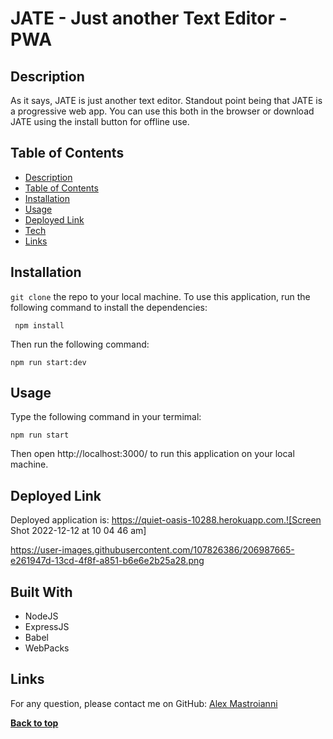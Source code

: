 # JATE - Just another Text Editor - PWA

## Description

As it says, JATE is just another text editor. Standout point being that JATE is a progressive web app. You can use this both in the browser or download JATE using the install button for offline use.

## Table of Contents

- [Description](#description)
- [Table of Contents](#table-of-contents)
- [Installation](#installation)
- [Usage](#usage)
- [Deployed Link](#deployed-link)
- [Tech](#Tech)
- [Links](#Links)

## Installation

`git clone` the repo to your local machine. To use this application, run the following command to install the dependencies:

     npm install

Then run the following command:

`npm run start:dev`

## Usage

Type the following command in your termimal:

`npm run start`

Then open http://localhost:3000/ to run this application on your local machine.

## Deployed Link

Deployed application is: https://quiet-oasis-10288.herokuapp.com.![Screen Shot 2022-12-12 at 10 04 46 am]

https://user-images.githubusercontent.com/107826386/206987665-e261947d-13cd-4f8f-a851-b6e6e2b25a28.png


## Built With

- NodeJS
- ExpressJS
- Babel
- WebPacks

## Links

For any question, please contact me on GitHub: [Alex Mastroianni](https://github.com/alexmastroianni)

**[Back to top](#table-of-contents)**
